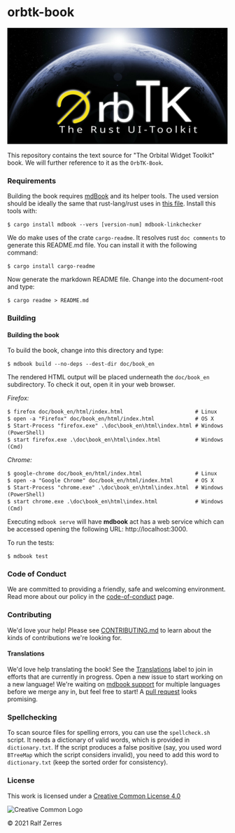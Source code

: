 # orbtk-book

![Welcome to the OrbTK planet.][orbtk_planet]

This repository contains the text source for "The Orbital Widget Toolkit" book.
We will further reference to it as the `OrbTK-Book`.

<!--
    WIP: once it is ready to be shipped
    [The book is available in dead-tree form from No Starch Press][nostarch].

    [nostarch]: https://nostarch.com/

    You can read the book for free online. Please see the book as shipped with
    the latest [stable], or [develop] OrbTK releases. Be aware that issues
    in those versions may have been fixed in this repository already, as those
    releases are updated less frequently.

    [stable]: https://doc.orbtk.org/stable/book/
    [develop]: https://doc.orbtk.org/develop/book/

    See the [releases] to download just the code of all the code listings that appear in the book.

    [releases]: https://github.com/redox-os/orbtk/book/releases
-->

### Requirements

Building the book requires [mdBook] and its helper tools. The used
version should be ideally the same that rust-lang/rust uses in
[this file][rust-mdbook]. Install this tools with:

```console
$ cargo install mdbook --vers [version-num] mdbook-linkchecker
```

We do make uses of the crate `cargo-readme`. It resolves rust `doc
comments` to generate this README.md file. You can install it with
the following command:

[cargo-readme]: https://github.com/livioribeiro/cargo-readme
[orbtk_planet]: https://github.com/redox-os/orbtk-book/blob/main/src/img/orbtk_planet.svg

```console
$ cargo install cargo-readme
```

Now generate the markdown README file. Change into the document-root and type:

```console
$ cargo readme > README.md
```

[mdBook]: https://github.com/rust-lang-nursery/mdBook
[rust-mdbook]: https://github.com/rust-lang/rust/blob/master/src/tools/rustbook/Cargo.toml

### Building

#### Building the book

To build the book, change into this directory and type:

```console
$ mdbook build --no-deps --dest-dir doc/book_en
```

The rendered HTML output will be placed underneath the
`doc/book_en` subdirectory. To check it out, open it in your web
browser.

_Firefox:_
```console
$ firefox doc/book_en/html/index.html                       # Linux
$ open -a "Firefox" doc/book_en/html/index.html             # OS X
$ Start-Process "firefox.exe" .\doc\book_en\html\index.html # Windows (PowerShell)
$ start firefox.exe .\doc\book_en\html\index.html           # Windows (Cmd)
```

_Chrome:_
```console
$ google-chrome doc/book_en/html/index.html                 # Linux
$ open -a "Google Chrome" doc/book_en/html/index.html       # OS X
$ Start-Process "chrome.exe" .\doc\book_en\html\index.html  # Windows (PowerShell)
$ start chrome.exe .\doc\book_en\html\index.html            # Windows (Cmd)
```

Executing `mdbook serve` will have **mdbook** act has a web service
which can be accessed opening the following URL:  http://localhost:3000.

To run the tests:

```console
$ mdbook test
```

### Code of Conduct

We are committed to providing a friendly, safe and welcoming
environment. Read more about our policy in the [code-of-conduct][coc] page.

[coc]: https://github.com/redox-os/orbtk-book/blob/main/policies/code-of-conduct.md

### Contributing

We'd love your help! Please see [CONTRIBUTING.md][contrib] to learn about the
kinds of contributions we're looking for.

[contrib]: https://github.com/redox-os/orbtk-book/blob/main/CONTRIBUTING.md

#### Translations

We'd love help translating the book! See the [Translations] label to join in
efforts that are currently in progress. Open a new issue to start working on
a new language! We're waiting on [mdbook support] for multiple languages
before we merge any in, but feel free to start! A [pull request] looks promising.

[Translations]: https://github.com/redox-os/orbtk-book/issues?q=is%3Aopen+is%3Aissue+label%3ATranslations
[mdbook support]: https://github.com/rust-lang-nursery/mdBook/issues/5
[pull request]: https://github.com/rust-lang/mdBook/pull/1306

### Spellchecking

To scan source files for spelling errors, you can use the `spellcheck.sh`
script. It needs a dictionary of valid words, which is provided in
`dictionary.txt`. If the script produces a false positive (say, you used word
`BTreeMap` which the script considers invalid), you need to add this word to
`dictionary.txt` (keep the sorted order for consistency).

### License

<!-- License source -->
[Logo-CC_BY]: https://i.creativecommons.org/l/by/4.0/88x31.png "Creative Common Logo"
[License-CC_BY]: https://creativecommons.org/licenses/by/4.0/legalcode "Creative Common License"

This work is licensed under a [Creative Common License 4.0][License-CC_BY]

![Creative Common Logo][Logo-CC_BY]

© 2021 Ralf Zerres
